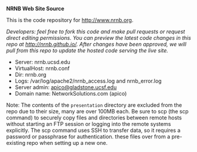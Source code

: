 **NRNB Web Site Source**

This is the code repository for http://www.nrnb.org.

*Developers: feel free to fork this code and make pull requests or request direct editing permissions. You can preview the latest code changes in this repo at http://nrnb.github.io/. After changes have been approved, we will pull from this repo to update the hosted code serving the live site.*

* Server: nrnb.ucsd.edu
* VirtualHost: nrnb.conf
* Dir: nrnb.org
* Logs: /var/log/apache2/nrnb_access.log and nrnb_error.log
* Server admin: apico@gladstone.ucsf.edu
* Domain name: NetworkSolutions.com (apico)

Note: The contents of the ```presentation``` directory are excluded from the repo due to their size, many are over 100MB each. Be sure to scp (the scp command) to securely copy files and directories between remote hosts without starting an FTP session or logging into the remote systems explicitly. The scp command uses SSH to transfer data, so it requires a password or passphrase for authentication. these files over from a pre-existing repo when setting up a new one.
